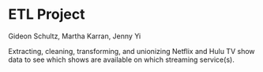 # ETL Project

Gideon Schultz, Martha Karran, Jenny Yi

Extracting, cleaning, transforming, and unionizing Netflix and Hulu TV show data to see which shows are available on which streaming service(s).
